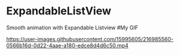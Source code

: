 # ExpandableListView
Smooth animation with Expandable Listview
#My GIF


https://user-images.githubusercontent.com/15995605/216985560-0566b16d-0d22-4aae-a180-edce8d4d6c50.mp4

